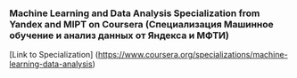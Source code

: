 
### Machine Learning and Data Analysis Specialization from Yandex and MIPT on Coursera (Специализация Машинное обучение и анализ данных от Яндекса и МФТИ)

[Link to Specialization] (https://www.coursera.org/specializations/machine-learning-data-analysis)
